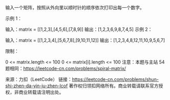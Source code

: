 输入一个矩阵，按照从外向里以顺时针的顺序依次打印出每一个数字。

示例 1：

输入：matrix = [[1,2,3],[4,5,6],[7,8,9]]
输出：[1,2,3,6,9,8,7,4,5]
示例 2：

输入：matrix = [[1,2,3,4],[5,6,7,8],[9,10,11,12]]
输出：[1,2,3,4,8,12,11,10,9,5,6,7]

限制：

0 <= matrix.length <= 100
0 <= matrix[i].length <= 100
注意：本题与主站 54 题相同：https://leetcode-cn.com/problems/spiral-matrix/

来源：力扣（LeetCode）
链接：https://leetcode-cn.com/problems/shun-shi-zhen-da-yin-ju-zhen-lcof
著作权归领扣网络所有。商业转载请联系官方授权，非商业转载请注明出处。
